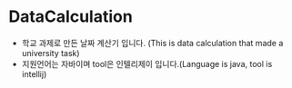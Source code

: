 # DataCalculation

<ul>
  <li> 학교 과제로 만든 날짜 계산기 입니다. (This is data calculation that made a university task)</li>
  <li> 지원언어는 자바이며 tool은 인텔리제이 입니다.(Language is java, tool is intellij)</li>
</ul>

